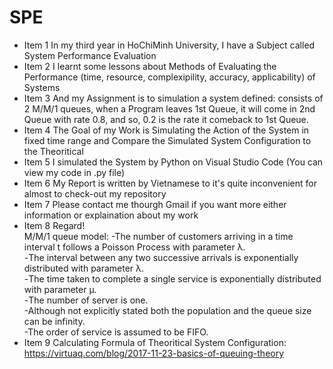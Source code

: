 # SPE
* Item 1 In my third year in HoChiMinh University, I have a Subject called System Performance Evaluation
* Item 2 I learnt some lessons about Methods of Evaluating the Performance (time, resource, complexipility, accuracy, applicability) of Systems
* Item 3 And my Assignment is to simulation a system defined: consists of 2 M/M/1 queues, when a Program leaves 1st Queue, it will come in 2nd Queue with rate 0.8, and so, 0.2 is the rate it comeback to 1st Queue.
* Item 4 The Goal of my Work is Simulating the Action of the System in fixed time range and Compare the Simulated System Configuration to the Theoritical
* Item 5 I simulated the System by Python on Visual Studio Code (You can view my code in .py file)
* Item 6 My Report is written by Vietnamese to it's quite inconvenient for almost to check-out my repository
* Item 7 Please contact me thourgh Gmail if you want more either information or explaination about my work
* Item 8 Regard!  
M/M/1 queue model:
-The number of customers arriving in a time interval t follows a Poisson Process with parameter λ.  
-The interval between any two successive arrivals is exponentially distributed with parameter λ.  
-The time taken to complete a single service is exponentially distributed with parameter μ.  
-The number of server is one.  
-Although not explicitly stated both the population and the queue size can be infinity.  
-The order of service is assumed to be FIFO.  
* Item 9 Calculating Formula of Theoritical System Configuration: https://virtuaq.com/blog/2017-11-23-basics-of-queuing-theory
